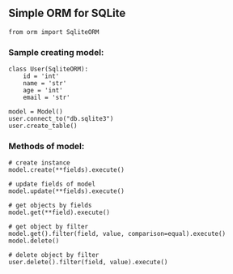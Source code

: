 ## Simple ORM for SQLite
~~~
from orm import SqliteORM
~~~ 

### Sample creating model:
~~~
class User(SqliteORM):
    id = 'int'
    name = 'str'
    age = 'int'
    email = 'str'

model = Model()
user.connect_to("db.sqlite3")
user.create_table()
~~~

### Methods of model:
~~~
# create instance
model.create(**fields).execute()

# update fields of model
model.update(**fields).execute()

# get objects by fields
model.get(**field).execute()

# get object by filter
model.get().filter(field, value, comparison=equal).execute()
model.delete() 

# delete object by filter
user.delete().filter(field, value).execute()
~~~





